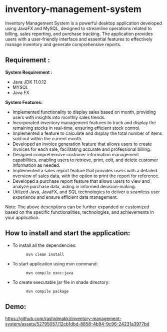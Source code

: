 # inventory-management-system
Inventory Management System is a powerful desktop application developed using JavaFX and MySQL, designed to streamline operations related to billing, sales reporting, and purchase tracking. The application provides users with a user-friendly interface and essential features to effectively manage inventory and generate comprehensive reports.

## Requirement :

**System Requirement :**

- Java JDK 11.0.12
- MYSQL
- Java FX
  
**System Features:**

- Implemented functionality to display sales based on month, providing users with insights into monthly sales trends.
- Incorporated inventory management features to track and display the remaining stocks in real-time, ensuring efficient stock control. 
- Implemented a feature to calculate and display the total number of items sold out within the current month. 
- Developed an invoice generation feature that allows users to create invoices for each sale, facilitating accurate and professional billing. 
- Designed comprehensive customer information management capabilities, enabling users to retrieve, print, edit, and delete customer information as needed. 
- Implemented a sales report feature that provides users with a detailed overview of sales data, with the option to print the report for reference. 
- Developed a purchase report feature that allows users to view and analyze purchase data, aiding in informed decision-making. 
- Utilized Java, JavaFX, and SQL technologies to deliver a seamless user experience and ensure efficient data management.

Note: The above descriptions can be further expanded or customized based on the specific functionalities, technologies, and achievements in your application.

## How to install and start the application:

- To install all the dependencies:

            mvn clean install
            
- To start application using mvn command:

            mvn compile exec:java
           
- To create executable jar file in shade directory:

            mvn compile package
           
## Demo:

https://github.com/rashidmakki/inventory-management-system/assets/52795057/12cb1dbd-8858-4b94-9c96-24231a3977bd




